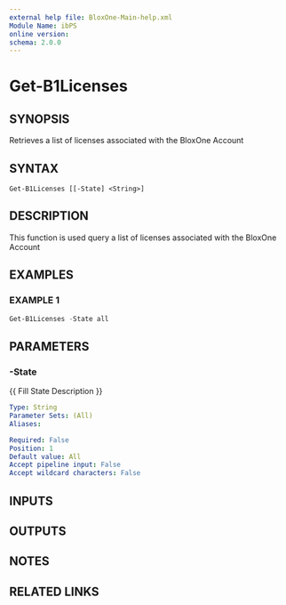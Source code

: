 ```yaml
---
external help file: BloxOne-Main-help.xml
Module Name: ibPS
online version:
schema: 2.0.0
---
```


# Get-B1Licenses

## SYNOPSIS
Retrieves a list of licenses associated with the BloxOne Account

## SYNTAX

```
Get-B1Licenses [[-State] <String>]
```

## DESCRIPTION
This function is used query a list of licenses associated with the BloxOne Account

## EXAMPLES

### EXAMPLE 1
```powershell
Get-B1Licenses -State all
```

## PARAMETERS

### -State
{{ Fill State Description }}

```yaml
Type: String
Parameter Sets: (All)
Aliases:

Required: False
Position: 1
Default value: All
Accept pipeline input: False
Accept wildcard characters: False
```

## INPUTS

## OUTPUTS

## NOTES

## RELATED LINKS
